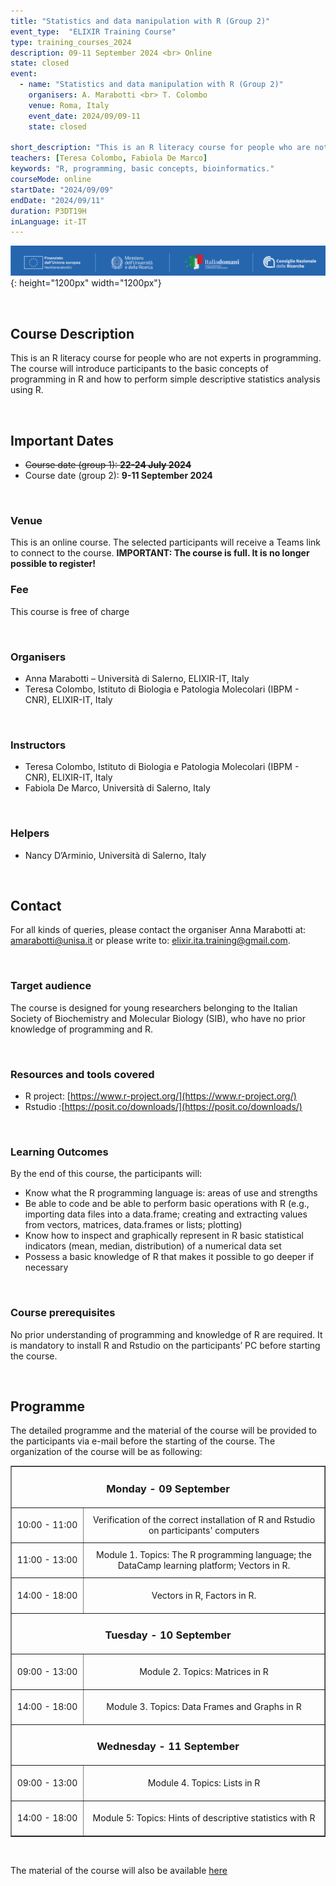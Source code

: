 ```yaml
---
title: "Statistics and data manipulation with R (Group 2)"
event_type:  "ELIXIR Training Course"
type: training_courses_2024
description: 09-11 September 2024 <br> Online
state: closed
event:
  - name: "Statistics and data manipulation with R (Group 2)"
    organisers: A. Marabotti <br> T. Colombo
    venue: Roma, Italy
    event_date: 2024/09/09-11
    state: closed

short_description: "This is an R literacy course for people who are not experts in programming. <br> The course will introduce participants to the basic concepts of programming in R and how to perform simple descriptive statistics analysis using R."
teachers: [Teresa Colombo, Fabiola De Marco]
keywords: "R, programming, basic concepts, bioinformatics."
courseMode: online
startDate: "2024/09/09"
endDate: "2024/09/11"
duration: P3DT19H
inLanguage: it-IT   
---
```


![Banner](images/funders/Banner_CNR.png){: height="1200px" width="1200px"}

<br>

## Course Description

This is an R literacy course for people who are not experts in programming. The course will introduce participants to the basic concepts of programming in R and how to perform simple descriptive statistics analysis using R. 

<br>

## Important Dates

- ~~Course date (group 1): **22-24 July 2024** <br>~~
- Course date (group 2): **9-11 September 2024** <br>

<br>

### Venue

This is an online course. The selected participants will receive a Teams link to connect to the course. **IMPORTANT: The course is full. It is no longer possible to register!**

### Fee

This course is free of charge

<br>

### Organisers
- Anna Marabotti – Università di Salerno, ELIXIR-IT, Italy
- Teresa Colombo, Istituto di Biologia e Patologia Molecolari (IBPM - CNR), ELIXIR-IT, Italy

<br>

### Instructors
- Teresa Colombo, Istituto di Biologia e Patologia Molecolari (IBPM - CNR), ELIXIR-IT, Italy
- Fabiola De Marco, Università di Salerno, Italy

<br>

### Helpers
- Nancy D’Arminio, Università di Salerno, Italy 

<br>

## Contact
For all kinds of queries, please contact the organiser Anna Marabotti at: 
[amarabotti@unisa.it](mailto:amarabotti@unisa.it) or please write to: [elixir.ita.training@gmail.com](mailto:elixir.ita.training@gmail.com).

<br>

### Target audience
The course is designed for young researchers belonging to the Italian Society of Biochemistry and Molecular Biology (SIB), who have no prior knowledge of programming and R.

<br>

### Resources and tools covered 
- R project: [https://www.r-project.org/](https://www.r-project.org/)
- Rstudio :[https://posit.co/downloads/](https://posit.co/downloads/)

<br>

### Learning Outcomes
By the end of this course, the participants will:
- Know what the R programming language is: areas of use and strengths
- Be able to code and be able to perform basic operations with R (e.g., importing data files into a data.frame; creating and extracting values from vectors, matrices, data.frames or lists; plotting)
- Know how to inspect and graphically represent in R basic statistical indicators (mean, median, distribution) of a numerical data set
- Possess a basic knowledge of R that makes it possible to go deeper if necessary

<br>

### Course prerequisites
No prior understanding of programming and knowledge of R are required. It is mandatory to install R and Rstudio on the participants’ PC before starting the course.

<br>

## Programme

The detailed programme and the material of the course will be provided to the participants via e-mail before the starting of the course. The organization of the course will be as following: 


<table border="1" width="700">
  <tr>
    <td colspan="4" align=center><h3> Monday - 09 September</h3></td>
  </tr>
  <tr>
    <td height="50" width="100" align=center> 10:00 - 11:00</td>
    <td height="50" align=center> Verification of the correct installation of R and Rstudio on participants' computers</td>
  </tr>
  <tr>
    <td height="50" width="100" align=center> 11:00 - 13:00</td>
    <td height="50" align=center>Module 1. Topics: The R programming language; the DataCamp learning platform; Vectors in R.</td>
  </tr>
  <tr>
    <td height="50" width="100" align=center> 14:00 - 18:00</td>
    <td height="50" align=center>Vectors in R, Factors in R.</td>
  </tr>
    <tr>
    <td colspan="4" align=center><h3> Tuesday - 10 September</h3></td>
  </tr>
  <tr>
    <td height="50" width="100" align=center> 09:00 - 13:00</td>
    <td height="50" align=center> Module 2. Topics: Matrices in R</td>
  </tr>
    <tr>
    <td height="50" width="100" align=center> 14:00 - 18:00</td>
    <td height="50" align=center>Module 3. Topics: Data Frames and Graphs in R</td>
  </tr>
    <tr>
    <td colspan="4" align=center><h3> Wednesday - 11 September</h3></td>
  </tr>
  <tr>
    <td height="50" width="100" align=center> 09:00 - 13:00</td>
    <td height="50" align=center> Module 4. Topics: Lists in R</td>
  </tr>
    <tr>
    <td height="50" width="100" align=center> 14:00 - 18:00</td>
    <td height="50" align=center>Module 5: Topics: Hints of descriptive statistics with R</td>
  </tr>
</table>

<br>

The material of the course will also be available [here](https://maghetta.github.io/Corso-R-livello-base/)
